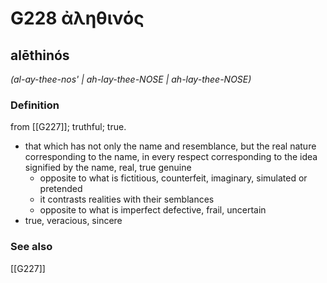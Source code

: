 # G228 ἀληθινός

## alēthinós

_(al-ay-thee-nos' | ah-lay-thee-NOSE | ah-lay-thee-NOSE)_

### Definition

from [[G227]]; truthful; true.

- that which has not only the name and resemblance, but the real nature corresponding to the name, in every respect corresponding to the idea signified by the name, real, true genuine
  - opposite to what is fictitious, counterfeit, imaginary, simulated or pretended
  - it contrasts realities with their semblances
  - opposite to what is imperfect defective, frail, uncertain
- true, veracious, sincere

### See also

[[G227]]

